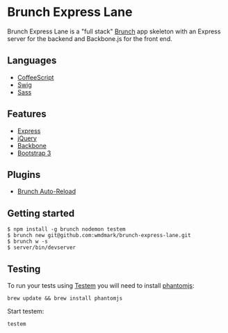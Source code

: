 # Brunch Express Lane

Brunch Express Lane is a "full stack" [Brunch](http://brunch.io/) app skeleton with an Express server for the backend and Backbone.js for the front end.

## Languages

- [CoffeeScript](http://coffeescript.org/)
- [Swig](http://paularmstrong.github.io/swig/)
- [Sass](http://sass-lang.com/)

## Features

- [Express](http://expressjs.com/)
- [jQuery](https://github.com/jquery/jquery)
- [Backbone](https://github.com/jashkenas/backbone)
- [Bootstrap 3](http://getbootstrap.com/)

## Plugins

- [Brunch Auto-Reload](https://github.com/brunch/auto-reload-brunch)

## Getting started

    $ npm install -g brunch nodemon testem
    $ brunch new git@github.com:wmdmark/brunch-express-lane.git
    $ brunch w -s
    $ server/bin/devserver

## Testing

To run your tests using [Testem](https://github.com/airportyh/testem) you will need to install [phantomjs](https://github.com/ariya/phantomjs):

    brew update && brew install phantomjs

Start testem:

    testem
